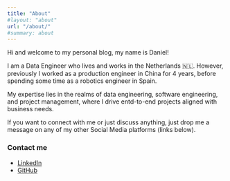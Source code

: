 ```yaml
---
title: "About"
#layout: "about"
url: "/about/"
#summary: about
---
```


Hi and welcome to my personal blog, my name is Daniel! 

I am a Data Engineer who lives and works in the Netherlands 🇳🇱. However, previously I worked as a production engineer in China for 4 years, before spending some time as a robotics engineer in Spain.

My expertise lies in the realms of data engineering, software engineering, and project management, where I drive entd-to-end projects aligned with business needs.

If you want to connect with me or just discuss anything, just drop me a message on any of my other Social Media platforms (links below). 

### Contact me
* [LinkedIn](https://www.linkedin.com/in/daniel-aguirre-aguirrebena)
* [GitHub](https://github.com/DAguirreAg)
